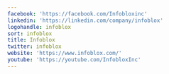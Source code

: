 ```yaml
---
facebook: 'https://facebook.com/Infobloxinc'
linkedin: 'https://linkedin.com/company/infoblox'
logohandle: infoblox
sort: infoblox
title: Infoblox
twitter: infoblox
website: 'https://www.infoblox.com/'
youtube: 'https://youtube.com/InfobloxInc'
---
```

